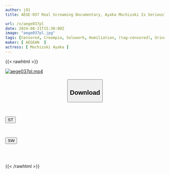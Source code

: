```yaml
---
author: j91
title: AEGE-037 Real Screaming Documentary, Ayaka Mochizuki Is Seriously Reluctant

url: /v/aege037pl
date: 2024-08-21T15:30:00Z
image: "aege037pl.jpg"
tags: [Censored, Creampie, Solowork, Humiliation, (tag-censored), Urination, Deep Throating, Toy, Evil, Cruel Expression, Tickling	]
maker: [ AEGEAN  ]
actress: [ Mochizuki Ayaka ]
---
```



{{< rawhtml >}}

<div class="video" data-videoid="A086QV01D1tX68o">
    <a href="javascript:;">
        <img src="/v/aege037pl/aege037pl.jpg" width="WIDTH" height="HEIGHT" alt="aege037pl.mp4" loading="lazy">
    </a>
</div>

<script type="text/javascript" src="https://j91.asia/asset/on-demand-st.js"></script>

<br>
  <link rel="stylesheet" href="https://j91.asia/asset/bs5.css">
  
  <center>
  <button class="btn btn-primary" type="button" data-bs-toggle="collapse" data-bs-target=".multi-collapse" aria-expanded="false" aria-controls="multiCollapseExample1 multiCollapseExample2"><h2>Download</h2></button></center>
</p>
<div class="row">
  <div class="col">
    <div class="collapse multi-collapse" id="multiCollapseExample1">
      <div class="card card-body">
	      	      <br>
<div class="buttons">  
<p><a href="/v/aege037pl/st.html" target="_blank"><button class="btn-hover color-3"><i class="fa fa-download"></i> ST</button></a></p></div>
    </div>
  </div>
</div>
  <div class="col">
    <div class="collapse multi-collapse" id="multiCollapseExample2">
      <div class="card card-body">
	      <br>
<div class="buttons">
<p><a href="/v/aege037pl/sw.html" target="_blank"><button class="btn-hover color-2"><i class="fa fa-download"></i> SW</button></a></p></div>
<br><br>
      </div>
    </div>
  </div>
</div>

{{< /rawhtml >}}